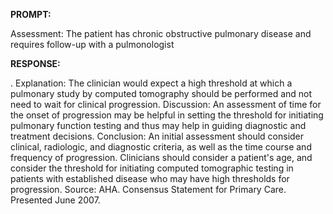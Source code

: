 **PROMPT:**

Assessment: The patient has chronic obstructive pulmonary disease and requires follow-up with a pulmonologist

**RESPONSE:**

 .  Explanation: The clinician would expect a high threshold at which a pulmonary study by computed tomography should be performed and not need to wait for clinical progression.  Discussion: An assessment of time for the onset of progression may be helpful in setting the threshold for initiating pulmonary function testing and thus may help in guiding diagnostic and treatment decisions.  Conclusion: An initial assessment should consider clinical, radiologic, and diagnostic criteria, as well as the time course and frequency of progression. Clinicians should consider a patient's age, and consider the threshold for initiating computed tomographic testing in patients with established disease who may have high thresholds for progression.  Source: AHA. Consensus Statement for Primary Care. Presented June 2007.